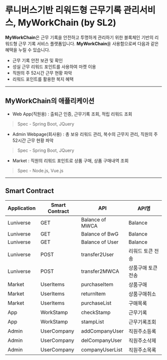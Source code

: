 # 루니버스기반 리워드형 근무기록 관리서비스, MyWorkChain (by SL2)

**MyWorkChain**은 근무 기록을 안전하고 투명하게 관리하기 위한 블록체인 기반의 리워드형 근무 기록 서비스 플랫폼입니다.
**MyWorkChain**을 사용함으로써 다음과 같은 혜택을 누릴 수 있습니다.
- 근무 기록 안전 보관 및 확인
- 성실 근무 리워드 포인트를  사용하여 마켓 이용
- 직원의 주 52시간 근무 현황 파악
- 리워드 포인트를 활용한 복지 혜택
---
## MyWorkChain의 애플리케이션
- Web App(직원용) : 출퇴근 인증, 근무기록 조회, 적립 리워드 조회
> Spec - Spring Boot, JQuery
- Admin Webpage(회사용) : 총 보유 리워드 관리, 복수의 근무지 관리, 직원의 주 52시간 근무 현황 파악
> Spec - Spring Boot, JQuery
- Market : 직원의 리워드 포인트로 상품 구매, 상품 구매내역 조회
> Spec - Node.js, Vue.js 

---

## Smart Contract 

| Application | Smart Contract | API                | API명              |
|-------------|----------------|--------------------|--------------------|
| Luniverse   | GET            | Balance of MWCA    | Balance   |
| Luniverse   | GET            | Balance of BwG     | Balance                   |
| Luniverse   | GET            | Balance of User |    Balance                |
| Luniverse   | POST           | transfer2User      | 리워드 토큰 전송   |
| Luniverse   | POST           | transfer2MWCA      | 상품구매 토큰 전송 |
| Market      | UserItems      | purchaseItem       | 상품구매           |
| Market      | UserItems      | returnItem         | 상품구매취소       |
| Market      | UserItems      | purchaseList       | 구매목록           |
| App         | WorkStamp      | checkStamp         | 근무기록           |
| App         | WorkStamp      | stampList          | 근무기록조회       |
| Admin       | UserCompany    | addCompanyUser     | 직원주소등록       |
| Admin       | UserCompany    | delCompanyUser     | 직원주소삭제       |
| Admin       | UserCompany    | companyUserList     | 직원주소목록       |
